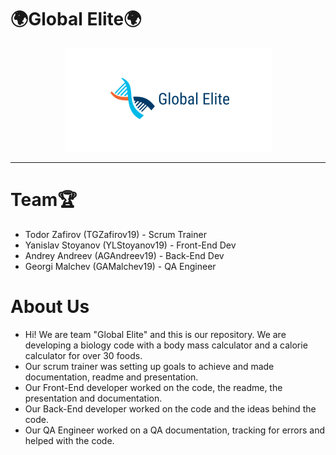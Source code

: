 # 🌍Global Elite🌍
<p align="center">
<img src = "/Pictures/geLogo.png">
</p>
<hr>

# Team🏆 <a name = "Team"></a>
 
- Todor Zafirov (TGZafirov19) - Scrum Trainer 
- Yanislav Stoyanov (YLStoyanov19) - Front-End Dev
- Andrey Andreev (AGAndreev19) - Back-End Dev
- Georgi Malchev (GAMalchev19) - QA Engineer

# About Us
- Hi! We are team "Global Elite" and this is our repository. We are developing a biology code with a body mass calculator and a calorie calculator for over 30 foods. 
- Our scrum trainer was setting up goals to achieve and made documentation, readme and presentation.
- Our Front-End developer worked on the code, the readme, the presentation and documentation.
- Our Back-End developer worked on the code and the ideas behind the code.
- Our QA Engineer worked on a QA documentation, tracking for errors and helped with the code.

